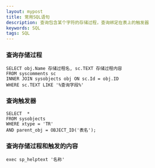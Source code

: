 ```yaml
---
layout: mypost
title: 常用SQL语句
description: 查询包含某个字符的存储过程，查询绑定在表上的触发器
keywords: SQL
tags: SQL
---
```


### 查询存储过程
```mysql
SELECT obj.Name 存储过程名, sc.TEXT 存储过程内容 
FROM syscomments sc 
INNER JOIN sysobjects obj ON sc.Id = obj.ID 
WHERE sc.TEXT LIKE '%查询字段%'
```

### 查询触发器
```
SELECT  *
FROM sysobjects
WHERE xtype = 'TR'
AND parent_obj = OBJECT_ID('表名');
```

### 查询存储过程和触发的内容
```
exec sp_helptext '名称'
```